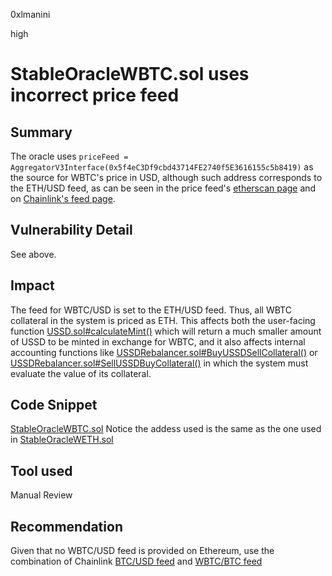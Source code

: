 0xlmanini

high

# StableOracleWBTC.sol uses incorrect price feed

## Summary
The oracle uses `priceFeed = AggregatorV3Interface(0x5f4eC3Df9cbd43714FE2740f5E3616155c5b8419)` as the source for WBTC's price in USD, although such address corresponds to the ETH/USD feed, as can be seen in the price feed's [etherscan page](https://etherscan.io/address/0x5f4eC3Df9cbd43714FE2740f5E3616155c5b8419#readContract) and on [Chainlink's feed page](https://data.chain.link/ethereum/mainnet/crypto-usd/eth-usd).

## Vulnerability Detail
See above.

## Impact
The feed for WBTC/USD is set to the ETH/USD feed. Thus, all WBTC collateral in the system is priced as ETH.
This affects both the user-facing function [USSD.sol#calculateMint()](https://github.com/sherlock-audit/2023-05-USSD/blob/main/ussd-contracts/contracts/USSD.sol#L170-L173) which will return a much smaller amount of USSD to be minted in exchange for WBTC, and it also affects internal accounting functions like [USSDRebalancer.sol#BuyUSSDSellCollateral()](https://github.com/sherlock-audit/2023-05-USSD/blob/main/ussd-contracts/contracts/USSDRebalancer.sol#L109-L161) or [USSDRebalancer.sol#SellUSSDBuyCollateral()](https://github.com/sherlock-audit/2023-05-USSD/blob/main/ussd-contracts/contracts/USSDRebalancer.sol#L163-L205) in which the system must evaluate the value of its collateral.

## Code Snippet

[StableOracleWBTC.sol](https://github.com/sherlock-audit/2023-05-USSD/blob/main/ussd-contracts/contracts/oracles/StableOracleWBTC.sol#L17)
Notice the addess used is the same as the one used in [StableOracleWETH.sol](https://github.com/sherlock-audit/2023-05-USSD/blob/main/ussd-contracts/contracts/oracles/StableOracleWETH.sol#L17)

## Tool used

Manual Review

## Recommendation

Given that no WBTC/USD feed is provided on Ethereum, use the combination of Chainlink [BTC/USD feed](https://data.chain.link/ethereum/mainnet/crypto-usd/btc-usd) and [WBTC/BTC feed](https://data.chain.link/ethereum/mainnet/crypto-other/wbtc-btc)
